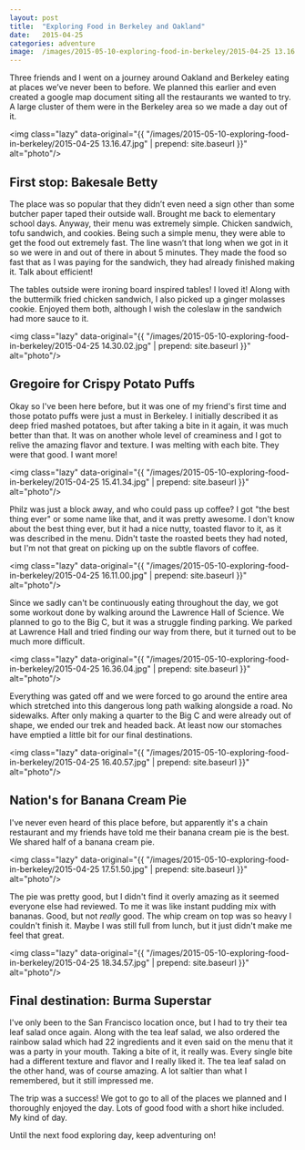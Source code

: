 ```yaml
---
layout: post
title:  "Exploring Food in Berkeley and Oakland"
date:   2015-04-25
categories: adventure
image:	/images/2015-05-10-exploring-food-in-berkeley/2015-04-25 13.16.30.jpg
---
```


Three friends and I went on a journey around Oakland and Berkeley eating at places we’ve never been to before. We planned this earlier and even created a google map document siting all the restaurants we wanted to try. A large cluster of them were in the Berkeley area so we made a day out of it.

<img class="lazy" data-original="{{ "/images/2015-05-10-exploring-food-in-berkeley/2015-04-25 13.16.47.jpg" | prepend: site.baseurl }}" alt="photo"/>

## First stop: Bakesale Betty

The place was so popular that they didn’t even need a sign other than some butcher paper taped their outside wall. Brought me back to elementary school days. Anyway, their menu was extremely simple. Chicken sandwich, tofu sandwich, and cookies. Being such a simple menu, they were able to get the food out extremely fast. The line wasn’t that long when we got in it so we were in and out of there in about 5 minutes. They made the food so fast that as I was paying for the sandwich, they had already finished making it. Talk about efficient!

The tables outside were ironing board inspired tables! I loved it! Along with the buttermilk fried chicken sandwich, I also picked up a ginger molasses cookie. Enjoyed them both, although I wish the coleslaw in the sandwich had more sauce to it.

<img class="lazy" data-original="{{ "/images/2015-05-10-exploring-food-in-berkeley/2015-04-25 14.30.02.jpg" | prepend: site.baseurl }}" alt="photo"/>

## Gregoire for Crispy Potato Puffs

Okay so I've been here before, but it was one of my friend's first time and those potato puffs were just a must in Berkeley. I initially described it as deep fried mashed potatoes, but after taking a bite in it again, it was much better than that. It was on another whole level of creaminess and I got to relive the amazing flavor and texture. I was melting with each bite. They were that good. I want more!

<img class="lazy" data-original="{{ "/images/2015-05-10-exploring-food-in-berkeley/2015-04-25 15.41.34.jpg" | prepend: site.baseurl }}" alt="photo"/>

Philz was just a block away, and who could pass up coffee? I got "the best thing ever" or some name like that, and it was pretty awesome. I don't know about the best thing ever, but it had a nice nutty, toasted flavor to it, as it was described in the menu. Didn't taste the roasted beets they had noted, but I'm not that great on picking up on the subtle flavors of coffee.

<img class="lazy" data-original="{{ "/images/2015-05-10-exploring-food-in-berkeley/2015-04-25 16.11.00.jpg" | prepend: site.baseurl }}" alt="photo"/>

Since we sadly can't be continuously eating throughout the day, we got some workout done by walking around the Lawrence Hall of Science. We planned to go to the Big C, but it was a struggle finding parking. We parked at Lawrence Hall and tried finding our way from there, but it turned out to be much more difficult.

<img class="lazy" data-original="{{ "/images/2015-05-10-exploring-food-in-berkeley/2015-04-25 16.36.04.jpg" | prepend: site.baseurl }}" alt="photo"/>

Everything was gated off and we were forced to go around the entire area which stretched into this dangerous long path walking alongside a road. No sidewalks. After only making a quarter to the Big C and were already out of shape, we ended our trek and headed back. At least now our stomaches have emptied a little bit for our final destinations.

<img class="lazy" data-original="{{ "/images/2015-05-10-exploring-food-in-berkeley/2015-04-25 16.40.57.jpg" | prepend: site.baseurl }}" alt="photo"/>

## Nation's for Banana Cream Pie

I've never even heard of this place before, but apparently it's a chain restaurant and my friends have told me their banana cream pie is the best. We shared half of a banana cream pie. 

<img class="lazy" data-original="{{ "/images/2015-05-10-exploring-food-in-berkeley/2015-04-25 17.51.50.jpg" | prepend: site.baseurl }}" alt="photo"/>

The pie was pretty good, but I didn't find it overly amazing as it seemed everyone else had reviewed. To me it was like instant pudding mix with bananas. Good, but not *really* good. The whip cream on top was so heavy I couldn't finish it. Maybe I was still full from lunch, but it just didn't make me feel that great.

<img class="lazy" data-original="{{ "/images/2015-05-10-exploring-food-in-berkeley/2015-04-25 18.34.57.jpg" | prepend: site.baseurl }}" alt="photo"/>

## Final destination: Burma Superstar

I've only been to the San Francisco location once, but I had to try their tea leaf salad once again. Along with the tea leaf salad, we also ordered the rainbow salad which had 22 ingredients and it even said on the menu that it was a party in your mouth. Taking a bite of it, it really was. Every single bite had a different texture and flavor and I really liked it. The tea leaf salad on the other hand, was of course amazing. A lot saltier than what I remembered, but it still impressed me.

The trip was a success! We got to go to all of the places we planned and I thoroughly enjoyed the day. Lots of good food with a short hike included. My kind of day.

Until the next food exploring day, keep adventuring on!
